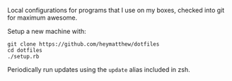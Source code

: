 Local configurations for programs that I use on my boxes, checked into git for
maximum awesome.

Setup a new machine with:
```
git clone https://github.com/heymatthew/dotfiles
cd dotfiles
./setup.rb
```

Periodically run updates using the `update` alias included in zsh.
